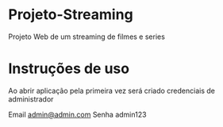 # Projeto-Streaming
Projeto Web de um streaming de filmes e series 

# Instruções de uso
Ao abrir aplicação pela primeira vez será criado credenciais de administrador 

Email admin@admin.com
Senha admin123

